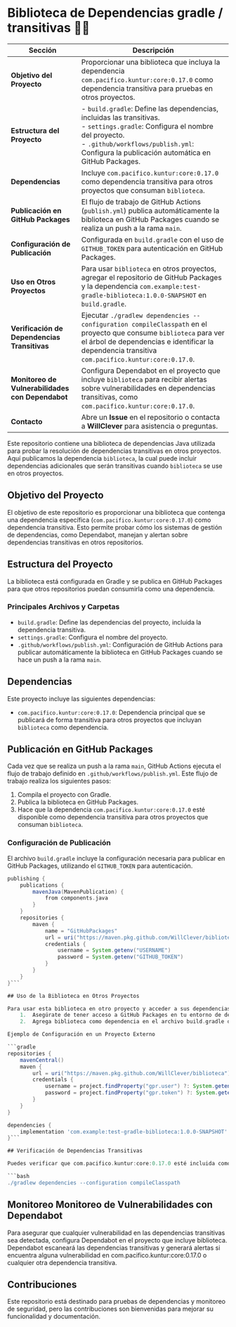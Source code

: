 # Biblioteca de Dependencias gradle / transitivas 🤘🏼

| **Sección**                      | **Descripción**                                                                                                                                                                                                                                                        |
|----------------------------------|--------------------------------------------------------------------------------------------------------------------------------------------------------------------------------------------------------------------------------------------------------------------------|
| **Objetivo del Proyecto**        | Proporcionar una biblioteca que incluya la dependencia `com.pacifico.kuntur:core:0.17.0` como dependencia transitiva para pruebas en otros proyectos.                                                                                                                   |
| **Estructura del Proyecto**      | - `build.gradle`: Define las dependencias, incluidas las transitivas.<br>- `settings.gradle`: Configura el nombre del proyecto.<br>- `.github/workflows/publish.yml`: Configura la publicación automática en GitHub Packages.                                           |
| **Dependencias**                 | Incluye `com.pacifico.kuntur:core:0.17.0` como dependencia transitiva para otros proyectos que consuman `biblioteca`.                                                                                                                                                    |
| **Publicación en GitHub Packages** | El flujo de trabajo de GitHub Actions (`publish.yml`) publica automáticamente la biblioteca en GitHub Packages cuando se realiza un push a la rama `main`.                                                                                                           |
| **Configuración de Publicación** | Configurada en `build.gradle` con el uso de `GITHUB_TOKEN` para autenticación en GitHub Packages.                                                                                                                                                                        |
| **Uso en Otros Proyectos**       | Para usar `biblioteca` en otros proyectos, agregar el repositorio de GitHub Packages y la dependencia `com.example:test-gradle-biblioteca:1.0.0-SNAPSHOT` en `build.gradle`.                                                                                           |
| **Verificación de Dependencias Transitivas** | Ejecutar `./gradlew dependencies --configuration compileClasspath` en el proyecto que consume `biblioteca` para ver el árbol de dependencias e identificar la dependencia transitiva `com.pacifico.kuntur:core:0.17.0`.                                       |
| **Monitoreo de Vulnerabilidades con Dependabot** | Configura Dependabot en el proyecto que incluye `biblioteca` para recibir alertas sobre vulnerabilidades en dependencias transitivas, como `com.pacifico.kuntur:core:0.17.0`.                                        |
| **Contacto**                     | Abre un **Issue** en el repositorio o contacta a **WillClever** para asistencia o preguntas.                                                                                                                                                                             |

Este repositorio contiene una biblioteca de dependencias Java utilizada para probar la resolución de dependencias transitivas en otros proyectos. Aquí publicamos la dependencia `biblioteca`, la cual puede incluir dependencias adicionales que serán transitivas cuando `biblioteca` se use en otros proyectos.

## Objetivo del Proyecto

El objetivo de este repositorio es proporcionar una biblioteca que contenga una dependencia específica (`com.pacifico.kuntur:core:0.17.0`) como dependencia transitiva. Esto permite probar cómo los sistemas de gestión de dependencias, como Dependabot, manejan y alertan sobre dependencias transitivas en otros repositorios.

## Estructura del Proyecto

La biblioteca está configurada en Gradle y se publica en GitHub Packages para que otros repositorios puedan consumirla como una dependencia.

### Principales Archivos y Carpetas

- `build.gradle`: Define las dependencias del proyecto, incluida la dependencia transitiva.
- `settings.gradle`: Configura el nombre del proyecto.
- `.github/workflows/publish.yml`: Configuración de GitHub Actions para publicar automáticamente la biblioteca en GitHub Packages cuando se hace un push a la rama `main`.

## Dependencias

Este proyecto incluye las siguientes dependencias:

- `com.pacifico.kuntur:core:0.17.0`: Dependencia principal que se publicará de forma transitiva para otros proyectos que incluyan `biblioteca` como dependencia.

## Publicación en GitHub Packages

Cada vez que se realiza un push a la rama `main`, GitHub Actions ejecuta el flujo de trabajo definido en `.github/workflows/publish.yml`. Este flujo de trabajo realiza los siguientes pasos:

1. Compila el proyecto con Gradle.
2. Publica la biblioteca en GitHub Packages.
3. Hace que la dependencia `com.pacifico.kuntur:core:0.17.0` esté disponible como dependencia transitiva para otros proyectos que consuman `biblioteca`.

### Configuración de Publicación

El archivo `build.gradle` incluye la configuración necesaria para publicar en GitHub Packages, utilizando el `GITHUB_TOKEN` para autenticación.

```gradle
publishing {
    publications {
        mavenJava(MavenPublication) {
            from components.java
        }
    }
    repositories {
        maven {
            name = "GitHubPackages"
            url = uri("https://maven.pkg.github.com/WillClever/biblioteca")
            credentials {
                username = System.getenv("USERNAME")
                password = System.getenv("GITHUB_TOKEN")
            }
        }
    }
}```

## Uso de la Biblioteca en Otros Proyectos

Para usar esta biblioteca en otro proyecto y acceder a sus dependencias transitivas, sigue estos pasos:
	1.	Asegúrate de tener acceso a GitHub Packages en tu entorno de desarrollo. Esto se logra configurando las credenciales USERNAME y GITHUB_TOKEN.
	2.	Agrega biblioteca como dependencia en el archivo build.gradle de tu proyecto.

Ejemplo de Configuración en un Proyecto Externo

```gradle
repositories {
    mavenCentral()
    maven {
        url = uri("https://maven.pkg.github.com/WillClever/biblioteca")
        credentials {
            username = project.findProperty("gpr.user") ?: System.getenv("USERNAME")
            password = project.findProperty("gpr.token") ?: System.getenv("GITHUB_TOKEN")
        }
    }
}

dependencies {
    implementation 'com.example:test-gradle-biblioteca:1.0.0-SNAPSHOT'
}```

## Verificación de Dependencias Transitivas

Puedes verificar que com.pacifico.kuntur:core:0.17.0 esté incluida como dependencia transitiva en un proyecto externo ejecutando el siguiente comando en el proyecto que incluye biblioteca:

```bash
./gradlew dependencies --configuration compileClasspath
```

## Monitoreo Monitoreo de Vulnerabilidades con Dependabot

Para asegurar que cualquier vulnerabilidad en las dependencias transitivas sea detectada, configura Dependabot en el proyecto que incluye biblioteca. Dependabot escaneará las dependencias transitivas y generará alertas si encuentra alguna vulnerabilidad en com.pacifico.kuntur:core:0.17.0 o cualquier otra dependencia transitiva.

## Contribuciones

Este repositorio está destinado para pruebas de dependencias y monitoreo de seguridad, pero las contribuciones son bienvenidas para mejorar su funcionalidad y documentación.


